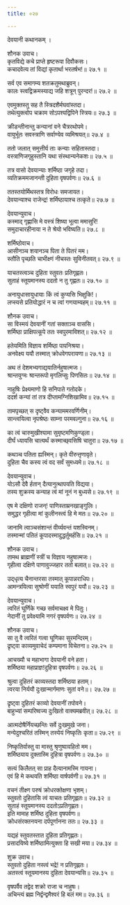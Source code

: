 ```yaml
---
title: ०२७

---
```

देवयानी कथानकम् ।  
  
शौनक उवाच।  
कृतविद्ये कचे प्राप्ते हृष्टरूपा दिवौकसः।  
कचादवेत्य तां विद्यां कृतार्था भरतर्षभ!॥ २७.१ ॥  
  
सर्व एव समागम्य शतक्रतुमथाब्रुवन्।  
कालः स्त्वद्विक्रमस्याद्य जहि शत्रून् पुरन्दर!॥ २७.२ ॥  
  
एवमुक्तस्तु सह तै स्त्रिदशैर्मघवांस्तदा।  
तथेत्युक्त्वोप चक्राम सोऽपश्यद्विपिने स्त्रियः॥ २७.३ ॥  
  
क्रीडन्तीनान्तु कन्यानां वने चैत्ररथोपमे।  
वायुर्भूतः सवस्त्राणि सर्वाण्येव व्यमिश्रयत्॥ २७.४ ॥  
  
ततो जलात्‌ समुत्तीर्य ताः कन्याः सहितास्तदा।  
वस्त्राणिजगृहुस्तानि यथा संस्थान्यनेकशः॥ २७.५ ॥  
  
तत्र वासो देवयान्याः शर्मिष्ठा जगृहे तदा।  
व्यतिक्रममजानन्ती दुहिता वृषपर्वणः॥ २७.६ ॥  
  
ततस्तयोर्मिथस्तत्र विरोधः समजायत।  
देवयान्याश्च राजेन्द्र! शर्मिष्ठायाश्च तत्कृते॥ २७.७ ॥  
  
देवयान्युवाच।  
कस्माद्‌ गृह्णासि मे वस्त्रं शिष्या भूत्वा ममासुरि!  
समुदाचारहीनाया न ते श्रेयो भविष्यति॥ २७.८ ॥  
  
शर्मिष्ठोवाच।  
आसीनञ्च शयानञ्च पिता ते पितरं मम।  
स्तौति पृच्छति चाभीक्ष्णं नीचस्तः सुविनीतवत्॥ २७.९ ॥  
  
याचतस्त्वञ्च दुहिता स्तुवतः प्रतिगृह्णतः।  
सुताहं स्तूयमानस्य ददतो न तु गृह्णतः॥ २७.१० ॥  
  
अनायुधासायुधायाः किं त्वं कुप्यसि भिक्षुकि!।  
लप्स्यसे प्रतियोद्धारं न च त्वां गणयाम्यहम्॥ २७.११ ॥  
  
शौनक उवाच।  
सा विस्मयं देवयानीं गतां सक्ताञ्च वाससि।  
शर्मिष्ठा प्राक्षिपत्कूपे ततः स्वपुरमाविशत्॥ २७.१२ ॥  
  
हतेयमिति विज्ञाय शर्मिष्ठा पापनिश्रया।  
अनवेक्ष्य ययौ तस्मात् क्रोधवेगपरायणा॥ २७.१३ ॥  
  
अथ तं देशमभ्यगाद्ययातिर्नहुषात्मजः।  
श्रान्तयुग्मः श्रान्तरूपो मृगलिप्सुः पिणसितः॥ २७.१४ ॥  
  
नाहुषिः प्रेक्ष्यमाणो हि सनिपाते गतोदके।  
ददर्श कन्यां तां तत्र दीप्तामग्निशिखामिव॥ २७.१५ ॥  
  
तामपृच्छत् स दृष्ट्वैव कन्याममरवर्णिनीम्।  
सान्त्वयित्वा नृपश्रेष्ठः साम्ना परमवल्गुना॥ २७.१६ ॥  
  
का त्वं चारुमुखीश्यामा सुमृष्टमणिकुण्ड्ला।  
दीर्घं ध्यायसि चात्यर्थं कस्माच्छ्‌वसिषि चातुरा॥ २७.१७ ॥  
  
कथञ्च पतिता ह्यस्मिन्। कृते वीरुत्तृणावृते।  
दुहिता चैव कस्य त्वं वद सर्वं सुमध्यमे॥ २७.१८ ॥  
  
देवयान्युवाच।  
योऽसौ देवै र्हतान् दैत्यानुत्थापयति विद्यया।  
तस्य शुक्रस्य कन्याह त्वं मां नूनं न बुध्यसे॥ २७.१९ ॥  
  
एष मे दक्षिणो राजन्! पाणिस्ताम्रनखाङ्गुलिः।  
समुद्धर गृहीत्वा मां कुलीनस्त्वं हि मे मतः॥ २७.२० ॥  
  
जानामि त्वाञ्चसंशान्तं वीर्य्यवन्तं यशस्विनम्।  
तस्मान्मां पतितं कूपादस्मादुद्धर्तुमर्हसि॥ २७.२१ ॥  
  
शौनक उवाच।  
तामथ ब्राह्मणीं स्त्रीं च विज्ञाय नहुषात्मजः।  
गृहीत्वा दक्षिणे पाणावुज्जहार ततो बलात्॥ २७.२२ ॥  
  
उद्‌धृत्य चैनान्तरसा तस्मात् कूपान्नराधिपः।  
आमन्त्रयित्वा सुश्रोणीं ययाति स्वपुरं ययौ॥ २७.२३ ॥  
  
देवयान्युवाच।  
त्वरितं घूर्णिके गच्छ सर्वमाचक्ष्व मे पितुः।  
नेदानीं तु प्रवेक्ष्यामि नगरं वृषपर्वणः॥ २७.२४ ॥  
  
शौनक उवाच।  
सा तु वै त्वरितं गत्वा घूणिका सुरमन्दिरम्।  
द्रृष्ट्वा काव्यमुवाचेदं कम्पमाना विचेतना॥ २७.२५ ॥  
  
आचख्यौ च महाभागा देवयानी वने हता।  
शर्मिष्ठया महाप्राज्ञ!दुहित्रा वृषपर्वणः॥ २७.२६ ॥  
  
श्रुत्वा दुहितरं काव्यस्तदा शर्मिष्ठया हताम्।  
त्वरया निर्ययौ दुःखान्मार्गमाणः सुतां वने॥। २७.२७ ॥  
  
द्रृष्ट्वा दुहितरं काव्यो देवयानीं तपोवने।  
बाहुभ्यां सम्परिष्वज्य दुःखितो वाक्यमब्रवीत्॥ २७.२८ ॥  
  
आत्मदोषैर्निंयच्छन्तिः सर्वे दुःखमुखे जना।  
मन्येदुश्चरितं तस्मिन् तस्येयं निष्कृतिः कृता॥ २७.२९ ॥  
  
निष्कृतिर्वास्तु वा मास्तु श्रृणुष्वावहितो मम।  
शर्मिष्ठयाय दुक्तास्मि दुहित्रा वृषपर्वणः॥ २७.३० ॥  
  
सत्यं किलैतत् सा प्राह दैत्यानामस्मि गायना।  
एवं हि मे कथयति शर्मिष्ठा वार्षपर्वणी॥ २७.३१ ॥  
  
वचनं तीक्ष्ण परुषं क्रोधरक्तेक्षणा भृशम्।  
स्तुवतो दुहितासि त्वं याचतः प्रतिगृह्णतः॥ २७.३२ ॥  
सुताहं स्तूयमानस्य ददतोऽप्रतिगृह्णतः।  
इति मामाह शर्मिष्ठ दुहिता वृषपर्वणः॥  
क्रोधसंरक्तनयना दर्पपूर्णानना ततः॥ २७.३३ ॥  
  
यद्यहं स्तुवतस्तात दुहिता प्रतिगृह्णतः।  
प्रसादयिष्ये शर्मिष्ठामित्युक्ता हि सखी मया॥ २७.३४ ॥  
  
शुक्र उवाच।  
स्तुवतो दुहिता नस्त्वं भद्रे! न प्रतिगृह्णतः।  
अतस्त्वं स्तूयमानस्य दुहिता देवयान्यसि॥ २७.३५ ॥  
  
वृषपर्वैव तद्वेद शक्रो राजा च नाहुषः।  
अचिन्त्यं ब्रह्म निर्द्वन्द्वमैश्वरं हि बलं मम॥ २७.३६ ॥